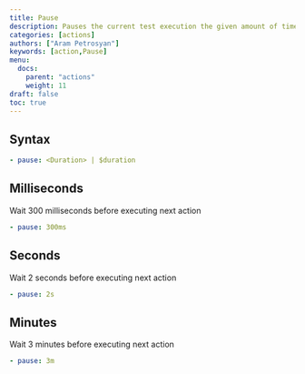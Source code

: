 ```yaml
---
title: Pause
description: Pauses the current test execution the given amount of time
categories: [actions]
authors: ["Aram Petrosyan"]
keywords: [action,Pause]
menu:
  docs:
    parent: "actions"
    weight: 11
draft: false
toc: true
---
```


## Syntax

```yaml
- pause: <Duration> | $duration
```

## Milliseconds

Wait 300 milliseconds before executing next action

```yaml
- pause: 300ms
```

## Seconds

Wait 2 seconds before executing next action
```yaml
- pause: 2s
```

## Minutes

Wait 3 minutes before executing next action
```yaml
- pause: 3m
```
